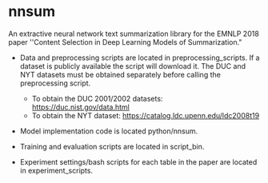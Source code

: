 # nnsum
An extractive neural network text summarization library for the EMNLP 2018 paper ''Content Selection in Deep Learning Models of Summarization."


- Data and preprocessing scripts are located in preprocessing_scripts. If a dataset is publicly available the script will download it. 
The DUC and NYT datasets must be obtained separately before calling the preprocessing script.
  - To obtain the DUC 2001/2002 datasets: https://duc.nist.gov/data.html
  - To obtain the NYT dataset: https://catalog.ldc.upenn.edu/ldc2008t19

- Model implementation code is located python/nnsum.
- Training and evaluation scripts are located in script_bin.
- Experiment settings/bash scripts for each table in the paper are located in experiment_scripts.

